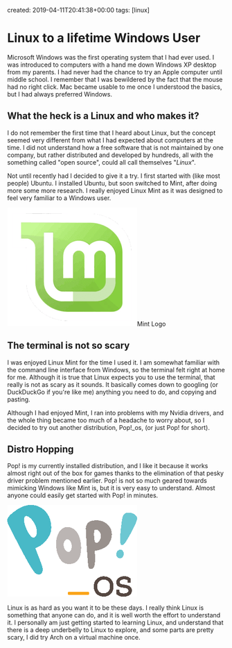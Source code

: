created: 2019-04-11T20:41:38+00:00
tags: [linux]

# Linux to a lifetime Windows User


Microsoft Windows was the first operating system that I had ever used. I was introduced to computers with a hand me down Windows XP desktop from my parents. I had never had the chance to try an Apple computer until middle school. I remember that I was bewildered by the fact that the mouse had no right click. Mac became usable to me once I understood the basics, but I had always preferred Windows.

## What the heck is a Linux and who makes it?

I do not remember the first time that I heard about Linux, but the concept seemed very different from what I had expected about computers at the time. I did not understand how a free software that is not maintained by one company, but rather distributed and developed by hundreds, all with the something called "open source", could all call themselves "*Linux*".

Not until recently had I decided to give it a try. I first started with (like most people) Ubuntu. I installed Ubuntu, but soon switched to Mint, after doing more some more research. I really enjoyed Linux Mint as it was designed to feel very familiar to a Windows user.

![](images/Logo_Linux_Mint.png)Mint Logo

## The terminal is not so scary

I was enjoyed Linux Mint for the time I used it. I am somewhat familiar with the command line interface from Windows, so the terminal felt right at home for me. Although it is true that Linux expects you to use the terminal, that really is not as scary as it sounds. It basically comes down to googling (or DuckDuckGo if you're like me) anything you need to do, and copying and pasting.

Although I had enjoyed Mint, I ran into problems with my Nvidia drivers, and the whole thing became too much of a headache to worry about, so I decided to try out another distribution, Pop!\_os, (or just Pop! for short).

## Distro Hopping

Pop! is my currently installed distribution, and I like it because it works almost right out of the box for games thanks to the elimination of that pesky driver problem mentioned earlier. Pop! is not so much geared towards mimicking Windows like Mint is, but it is very easy to understand. Almost anyone could easily get started with Pop! in minutes.

![](images/pop.png)

Linux is as hard as you want it to be these days. I really think Linux is something that anyone can do, and it is well worth the effort to understand it. I personally am just getting started to learning Linux, and understand that there is a deep underbelly to Linux to explore, and some parts are pretty scary, I did try Arch on a virtual machine once.

